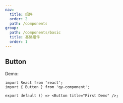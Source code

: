 ```yaml
---
nav:
  title: 组件
  order: 2
  path: /components
group:
  path: /components/basic
  title: 基础组件
  order: 1
---
```

## Button

Demo:

```tsx
import React from 'react';
import { Button } from 'qy-component';

export default () => <Button title="First Demo" />;
```
